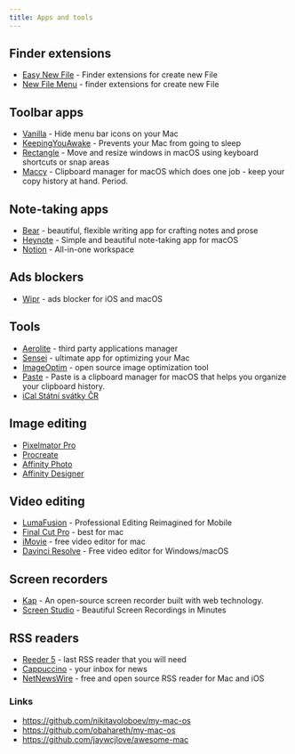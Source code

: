 ```yaml
---
title: Apps and tools
---
```


## Finder extensions

* [Easy New File](https://itunes.apple.com/us/app/easy-new-file/id1162194131?ls=1&mt=12) - Finder extensions for create new File
* [New File Menu](https://itunes.apple.com/us/app/new-file-menu/id1064959555) - finder extensions for create new File

## Toolbar apps

* [Vanilla](https://matthewpalmer.net/vanilla/) - Hide menu bar icons on your Mac
* [KeepingYouAwake](https://keepingyouawake.app/) - Prevents your Mac from going to sleep
* [Rectangle](https://rectangleapp.com/) - Move and resize windows in macOS using keyboard shortcuts or snap areas
* [Maccy](https://maccy.app/) - Clipboard manager for macOS which does one job - keep your copy history at hand. Period.


## Note-taking apps

* [Bear](https://bear.app/) - beautiful, flexible writing app for crafting notes and prose
* [Heynote](https://heynote.com/) - Simple and beautiful note-taking app for macOS
* [Notion](https://www.notion.so/) - All-in-one workspace

## Ads blockers

* [Wipr](https://giorgiocalderolla.com/wipr.html) - ads blocker for iOS and macOS

## Tools

* [Aerolite](https://aerolite.dev/applite/index.html) - third party applications manager
* [Sensei](https://cindori.com/sensei) - ultimate app for optimizing your Mac
* [ImageOptim](https://imageoptim.com/mac) - open source image optimization tool
* [Paste](https://pasteapp.me/) - Paste is a clipboard manager for macOS that helps you organize your clipboard history.
* [iCal Státní svátky ČR](webcal://www.google.com/calendar/ical/czech__cs%40holiday.calendar.google.com/public/basic.ics)

## Image editing

* [Pixelmator Pro](https://www.pixelmator.com/pro/)
* [Procreate](https://procreate.art/)
* [Affinity Photo](https://affinity.serif.com/en-gb/photo/)
* [Affinity Designer](https://affinity.serif.com/en-gb/designer/)

## Video editing

* [LumaFusion](https://luma-touch.com/) - Professional Editing Reimagined for Mobile
* [Final Cut Pro](https://www.apple.com/final-cut-pro/) - best for mac
* [iMovie](https://www.apple.com/imovie/) - free video editor for mac
* [Davinci Resolve](https://www.blackmagicdesign.com/products/davinciresolve/) - Free video editor for Windows/macOS

## Screen recorders

* [Kap](https://getkap.co/) - An open-source screen recorder built with web technology.
* [Screen Studio](https://www.screen.studio/) - Beautiful Screen Recordings in Minutes

## RSS readers

- [Reeder 5](https://reederapp.com/) - last RSS reader that you will need
- [Cappuccino](https://cappuccinoapp.com/) - your inbox for news
- [NetNewsWire](https://netnewswire.com/) - free and open source RSS reader for Mac and iOS

### Links

* https://github.com/nikitavoloboev/my-mac-os
* https://github.com/obahareth/my-mac-os
* https://github.com/jaywcjlove/awesome-mac

